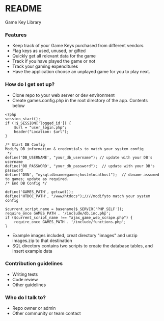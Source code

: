 # README #

Game Key Library

### Features ###

* Keep track of your Game Keys purchased from different vendors
* Flag keys as used, unused, or gifted
* Quickly get all relevant data for the game
* Track if you have played the game or not
* Track your gaming expenditures
* Have the application choose an unplayed game for you to play next.

### How do I get set up? ###

* Clone repo to your web server or dev environment
* Create games.config.php in the root directory of the app. Contents below
```
<?php
session_start();
if (!$_SESSION['logged_id']) {
    $url = "user_login.php";
    header("Location: $url");
}

/* Start DB Config
Modify DB information & credentials to match your system config
 */
define('DB_USERNAME', "your_db_username"); // update with your DB's username
define('DB_PASSWORD', "your_db_password");  // update with your DB's password
define('DSN', "mysql:dbname=games;host=localhost");  // dbname assumed to games; update as required.
/* End DB Config */

define('GAMES_PATH', getcwd());
define('HTDOC_PATH', "/www/htdocs");////modifyto match your system config

$current_script_name = basename($_SERVER['PHP_SELF']);
require_once GAMES_PATH . '/include/db.inc.php';
if ($current_script_name !== "ajax_game_web_scrape.php") {
    require_once GAMES_PATH . '/include/functions.php';
}
```
* Example images included, creat directory "images" and unzip images.zip to that destination
* SQL directory contains two scripts to create the database tables, and insert example data

### Contribution guidelines ###

* Writing tests
* Code review
* Other guidelines

### Who do I talk to? ###

* Repo owner or admin
* Other community or team contact